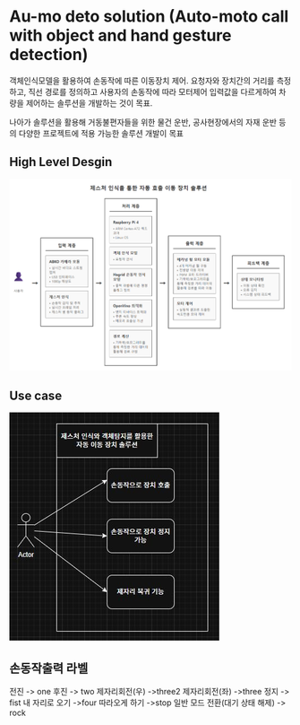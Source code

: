 # Au-mo deto solution (Auto-moto call with object and hand gesture detection)
객체인식모델을 활용하여 손동작에 따른 이동장치 제어. 요청자와 장치간의 거리를 측정하고, 직선 경로를 정의하고 사용자의 손동작에 따라 모터제어 입력값을 다르게하여 차량을 제어하는 솔루션을 개발하는 것이 목표.

나아가 솔루션을 활용해 거동불편자들을 위한 물건 운반, 공사현장에서의 자재 운반 등의 다양한 프로젝트에 적용 가능한 솔루션 개발이 목표


## High Level Desgin
![high-level-desing-img](./doc/hld.png)

## Use case
![use-case-img](./doc/usecase.jpg)

## 손동작출력 라벨
전진 -> one
후진 -> two
제자리회전(우) ->three2
제자리회전(좌) ->three
정지 -> fist
내 자리로 오기 ->four
따라오게 하기 ->stop
일반 모드 전환(대기 상태 해제) -> rock
